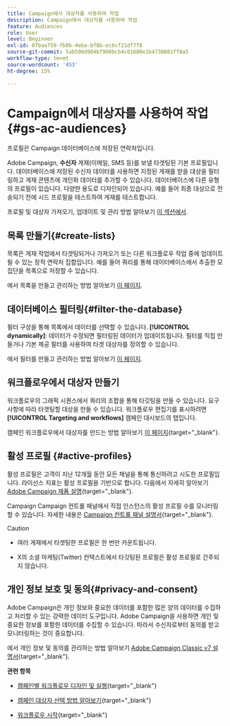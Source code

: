 ```yaml
---
title: Campaign에서 대상자를 사용하여 작업
description: Campaign에서 대상자를 사용하여 작업
feature: Audiences
role: User
level: Beginner
exl-id: 07baa759-fb0b-4eba-bf8b-ec6cf21df7f8
source-git-commit: 5ab598d904bf900bcb4c01680e1b4730881ff8a5
workflow-type: tm+mt
source-wordcount: '453'
ht-degree: 15%

---
```


# Campaign에서 대상자를 사용하여 작업{#gs-ac-audiences}

프로필은 Campaign 데이터베이스에 저장된 연락처입니다.

Adobe Campaign, **수신자** 게재(이메일, SMS 등)를 보낼 타겟팅된 기본 프로필입니다. 데이터베이스에 저장된 수신자 데이터를 사용하면 지정된 게재를 받을 대상을 필터링하고 게재 콘텐츠에 개인화 데이터를 추가할 수 있습니다. 데이터베이스에 다른 유형의 프로필이 있습니다. 다양한 용도로 디자인되어 있습니다. 예를 들어 최종 대상으로 전송되기 전에 시드 프로필을 테스트하여 게재를 테스트합니다.

프로필 및 대상자 가져오기, 업데이트 및 관리 방법 알아보기 [이 섹션에서](../audiences/gs-audiences.md).

## 목록 만들기{#create-lists}

목록은 게재 작업에서 타겟팅되거나 가져오기 또는 다른 워크플로우 작업 중에 업데이트될 수 있는 정적 연락처 집합입니다. 예를 들어 쿼리를 통해 데이터베이스에서 추출한 모집단을 목록으로 저장할 수 있습니다.

에서 목록을 만들고 관리하는 방법 알아보기 [이 페이지](../audiences/create-audiences.md).

## 데이터베이스 필터링{#filter-the-database}

필터 구성을 통해 목록에서 데이터를 선택할 수 있습니다. **[!UICONTROL dynamically]**: 데이터가 수정되면 필터링된 데이터가 업데이트됩니다. 필터를 직접 만들거나 기본 제공 필터를 사용하여 타겟 대상자를 정의할 수 있습니다.

에서 필터를 만들고 관리하는 방법 알아보기 [이 페이지](../audiences/create-filters.md).

## 워크플로우에서 대상자 만들기

워크플로우의 그래픽 시퀀스에서 쿼리의 조합을 통해 타깃팅을 만들 수 있습니다. 요구 사항에 따라 타겟팅할 대상을 만들 수 있습니다. 워크플로우 편집기를 표시하려면 **[!UICONTROL Targeting and workflows]** 캠페인 대시보드의 탭입니다.

캠페인 워크플로우에서 대상자를 만드는 방법 알아보기 [이 페이지](https://experienceleague.adobe.com/docs/campaign/automation/campaign-orchestration/marketing-campaign-target.html?lang=ko){target="_blank"}.


## 활성 프로필 {#active-profiles}

활성 프로필은 고객이 지난 12개월 동안 모든 채널을 통해 통신하려고 시도한 프로필입니다. 라이선스 지표는 활성 프로필을 기반으로 합니다. 다음에서 자세히 알아보기 [Adobe Campaign 제품 설명](https://helpx.adobe.com/kr/legal/product-descriptions/adobe-campaign-managed-cloud-services.html){target="_blank"}.

Campaign Campaign 컨트롤 패널에서 직접 인스턴스의 활성 프로필 수를 모니터링할 수 있습니다. 자세한 내용은 [Campaign 컨트롤 패널 설명서](https://experienceleague.adobe.com/docs/control-panel/using/performance-monitoring/active-profiles-monitoring.html){target="_blank"}.

>[!CAUTION]
>
>* 여러 게재에서 타겟팅한 프로필은 한 번만 카운트됩니다.
>
>* X의 소셜 마케팅(Twitter) 컨텍스트에서 타깃팅된 프로필은 활성 프로필로 간주되지 않습니다.

## 개인 정보 보호 및 동의{#privacy-and-consent}

Adobe Campaign은 개인 정보와 중요한 데이터를 포함한 많은 양의 데이터를 수집하고 처리할 수 있는 강력한 데이터 도구입니다. Adobe Campaign을 사용하면 개인 및 중요한 정보를 포함한 데이터를 수집할 수 있습니다. 따라서 수신자로부터 동의를 받고 모니터링하는 것이 중요합니다.

에서 개인 정보 및 동의를 관리하는 방법 알아보기 [Adobe Campaign Classic v7 설명서](https://experienceleague.adobe.com/docs/campaign-classic/using/getting-started/privacy/privacy-and-recommendations.html?lang=ko){target="_blank"}.

**관련 항목**

* [캠페인별 워크플로우 디자인 및 실행](https://experienceleague.adobe.com/docs/campaign/automation/workflows/introduction/wf-type/campaign-workflows.html){target="_blank"}

* [캠페인 대상자 선택 방법 알아보기](https://experienceleague.adobe.com/docs/campaign/automation/campaign-orchestration/marketing-campaign-target.html?lang=ko){target="_blank"}

* [워크플로우 시작](https://experienceleague.adobe.com/docs/campaign/automation/workflows/introduction/build-a-workflow.html?lang=ko){target="_blank"}
